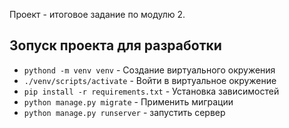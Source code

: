 Проект - итоговое задание по модулю 2.

## Зопуск проекта для разработки

- `pythond -m venv venv` - Создание виртуального окружения
- `./venv/scripts/activate` - Войти в виртуальное окружение
- `pip install -r requirements.txt` - Установка зависимостей
- `python manage.py migrate` - Применить миграции
- `python manage.py runserver` - запустить сервер
